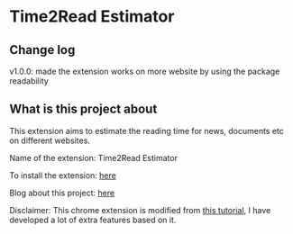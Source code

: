 # Time2Read Estimator

## Change log

v1.0.0: made the extension works on more website by using the package readability

## What is this project about

This extension aims to estimate the reading time for news, documents etc on different websites.

Name of the extension: Time2Read Estimator

To install the extension: [here](https://chromewebstore.google.com/detail/time2read-estimator/iknehfokhecdigojenlhkcmbicogohgi?hl=en)

Blog about this project: [here](https://sam1037.github.io/personal-website/projects/T2R.html)

Disclaimer: This chrome extension is modified from [this tutorial](https://developer.chrome.com/docs/extensions/get-started/tutorial/scripts-on-every-tab), I have developed a lot of extra features based on it.
